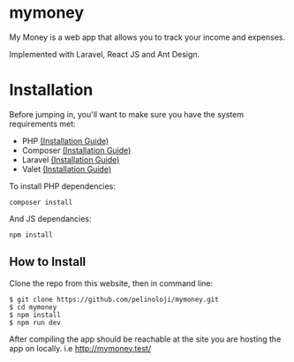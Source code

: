 # mymoney
My Money is a web app that allows you to track your income and expenses.

Implemented with Laravel, React JS and Ant Design.

# Installation

Before jumping in, you'll want to make sure you have the system requirements met:

* PHP [(Installation Guide)](https://www.php.net/manual/en/install.php)
* Composer [(Installation Guide)](https://getcomposer.org/)
* Laravel [(Installation Guide)](https://laravel.com/docs/8.x#installation-via-composer)
* Valet [(Installation Guide)](https://laravel.com/docs/8.x/valet#installation)

 To install PHP dependencies:
 ```
 composer install
 ```
 And JS dependancies:
 ```
 npm install
 ```


## How to Install
Clone the repo from this website, then in command line:

```
$ git clone https://github.com/pelinoloji/mymoney.git
$ cd mymoney
$ npm install
$ npm run dev
```

After compiling the app should be reachable at the site you are hosting the app on locally. i.e http://mymoney.test/
